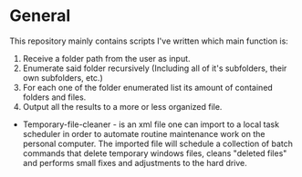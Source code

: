 # General
This repository mainly contains scripts I've written which main function is:
1) Receive a folder path from the user as input.
2) Enumerate said folder recursively (Including all of it's subfolders, their own subfolders, etc.)
3) For each one of the folder enumerated list its amount of contained folders and files.
4) Output all the results to a more or less organized file. 

* Temporary-file-cleaner - is an xml file one can import to a local task scheduler in order to automate routine maintenance work on the personal computer. The imported file will schedule a collection of batch commands that delete temporary windows files, cleans "deleted files" and performs small fixes and adjustments to the hard drive. 
